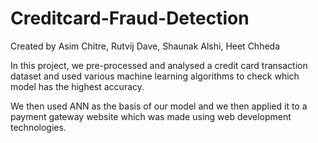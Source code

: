 # Creditcard-Fraud-Detection

Created by Asim Chitre, Rutvij Dave, Shaunak Alshi, Heet Chheda

In this project, we pre-processed and analysed a credit card transaction dataset and used various machine learning algorithms to check which model has the highest accuracy.

We then used ANN as the basis of our model and we then applied it to a payment gateway website which was made using web development technologies.
